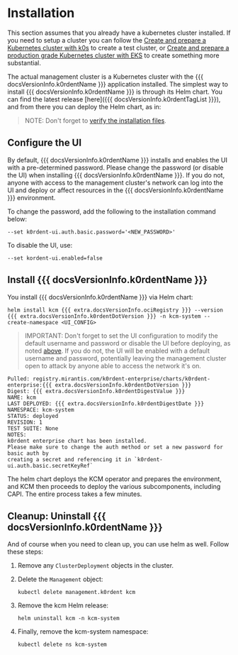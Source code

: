 # Installation

This section assumes that you already have a kubernetes cluster installed. If you need to setup a cluster you can follow the [Create and prepare a Kubernetes cluster with k0s](./create-mgmt-clusters/mgmt-create-k0s-single.md) to create a test cluster, or [Create and prepare a production grade Kubernetes cluster with EKS](./create-mgmt-clusters/mgmt-create-eks-multi.md) to create something more substantial. 

The actual management cluster is a Kubernetes cluster with the {{{ docsVersionInfo.k0rdentName }}} application installed. The simplest way to install {{{ docsVersionInfo.k0rdentName }}} is through its Helm chart.  You can find the latest release [here]({{{ docsVersionInfo.k0rdentTagList }}}), and from there you can deploy the Helm chart, as in:

> NOTE:
> Don't forget to [verify the installation files](sbom.md).

## Configure the UI

By default, {{{ docsVersionInfo.k0rdentName }}} installs and enables the UI with a pre-determined password. Please change the password (or disable the UI) when installing {{{ docsVersionInfo.k0rdentName }}}. If you do not, anyone with access to the management cluster's network can log into the UI and deploy or affect resources in the {{{ docsVersionInfo.k0rdentName }}} environment.

To change the password, add the following to the installation command below:

```shell
--set k0rdent-ui.auth.basic.password='<NEW_PASSWORD>'
```

To disable the UI, use:

```shell
--set kordent-ui.enabled=false
```

## Install {{{ docsVersionInfo.k0rdentName }}}

You install {{{ docsVersionInfo.k0rdentName }}} via  Helm chart:

```shell
helm install kcm {{{ extra.docsVersionInfo.ociRegistry }}} --version {{{ extra.docsVersionInfo.k0rdentDotVersion }}} -n kcm-system --create-namespace <UI_CONFIG>
```
> IMPORTANT:
> Don't forget to set the UI configuration to modify the default username and password or disable the UI before deploying, as noted [above](#configure-the-ui). If you do not, the UI will be enabled with a default username and password, potentially leaving the management cluster open to attack by anyone able to access the network it's on.

```console
Pulled: registry.mirantis.com/k0rdent-enterprise/charts/k0rdent-enterprise:{{{ extra.docsVersionInfo.k0rdentDotVersion }}}
Digest: {{{ extra.docsVersionInfo.k0rdentDigestValue }}}
NAME: kcm
LAST DEPLOYED: {{{ extra.docsVersionInfo.k0rdentDigestDate }}}
NAMESPACE: kcm-system
STATUS: deployed
REVISION: 1
TEST SUITE: None
NOTES:
k0rdent enterprise chart has been installed.
Please make sure to change the auth method or set a new password for basic auth by
creating a secret and referencing it in `k0rdent-ui.auth.basic.secretKeyRef`
```

The helm chart deploys the KCM operator and prepares the environment, and KCM then proceeds to deploy the various subcomponents, including CAPI. The entire process takes a few minutes.

## Cleanup: Uninstall {{{ docsVersionInfo.k0rdentName }}}

And of course when you need to clean up, you can use helm as well. Follow these steps:

1. Remove any `ClusterDeployment` objects in the cluster.

2. Delete the `Management` object:

    ```shell
    kubectl delete management.k0rdent kcm
    ```

3. Remove the kcm Helm release:

    ```shell
    helm uninstall kcm -n kcm-system
    ```

4. Finally, remove the kcm-system namespace:

    ```shell
    kubectl delete ns kcm-system
    ```